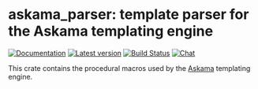 # askama_parser: template parser for the Askama templating engine

[![Documentation](https://docs.rs/askama_parser/badge.svg)](https://docs.rs/askama_parser/)
[![Latest version](https://img.shields.io/crates/v/askama_parser.svg)](https://crates.io/crates/askama_parser)
[![Build Status](https://github.com/djc/askama/workflows/CI/badge.svg)](https://github.com/djc/askama/actions?query=workflow%3ACI)
[![Chat](https://badges.gitter.im/gitterHQ/gitter.svg)](https://gitter.im/djc/askama)

This crate contains the procedural macros used by the
[Askama](https://github.com/djc/askama) templating engine.

